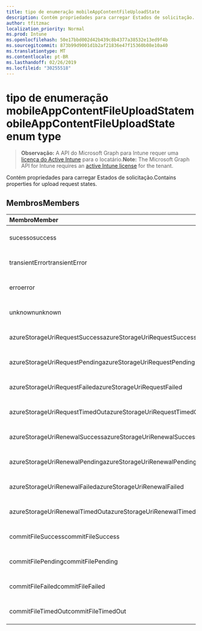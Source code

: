 ```yaml
---
title: tipo de enumeração mobileAppContentFileUploadState
description: Contém propriedades para carregar Estados de solicitação.
author: tfitzmac
localization_priority: Normal
ms.prod: Intune
ms.openlocfilehash: 50e17bbd002d42b439c8b4377a38532e13ed9f4b
ms.sourcegitcommit: 873b99d9001d1b2af21836e47f15360b08e10a40
ms.translationtype: MT
ms.contentlocale: pt-BR
ms.lasthandoff: 02/26/2019
ms.locfileid: "30255518"
---
```

# <a name="mobileappcontentfileuploadstate-enum-type"></a><span data-ttu-id="242a3-103">tipo de enumeração mobileAppContentFileUploadState</span><span class="sxs-lookup"><span data-stu-id="242a3-103">mobileAppContentFileUploadState enum type</span></span>

> <span data-ttu-id="242a3-104">**Observação:** A API do Microsoft Graph para Intune requer uma [licença do Active Intune](https://go.microsoft.com/fwlink/?linkid=839381) para o locatário.</span><span class="sxs-lookup"><span data-stu-id="242a3-104">**Note:** The Microsoft Graph API for Intune requires an [active Intune license](https://go.microsoft.com/fwlink/?linkid=839381) for the tenant.</span></span>

<span data-ttu-id="242a3-105">Contém propriedades para carregar Estados de solicitação.</span><span class="sxs-lookup"><span data-stu-id="242a3-105">Contains properties for upload request states.</span></span>

## <a name="members"></a><span data-ttu-id="242a3-106">Membros</span><span class="sxs-lookup"><span data-stu-id="242a3-106">Members</span></span>
|<span data-ttu-id="242a3-107">Membro</span><span class="sxs-lookup"><span data-stu-id="242a3-107">Member</span></span>|<span data-ttu-id="242a3-108">Valor</span><span class="sxs-lookup"><span data-stu-id="242a3-108">Value</span></span>|<span data-ttu-id="242a3-109">Descrição</span><span class="sxs-lookup"><span data-stu-id="242a3-109">Description</span></span>|
|:---|:---|:---|
|<span data-ttu-id="242a3-110">sucesso</span><span class="sxs-lookup"><span data-stu-id="242a3-110">success</span></span>|<span data-ttu-id="242a3-111">,0</span><span class="sxs-lookup"><span data-stu-id="242a3-111">0</span></span>|<span data-ttu-id="242a3-112">Ainda não documentado</span><span class="sxs-lookup"><span data-stu-id="242a3-112">Not yet documented</span></span>|
|<span data-ttu-id="242a3-113">transientError</span><span class="sxs-lookup"><span data-stu-id="242a3-113">transientError</span></span>|<span data-ttu-id="242a3-114">1</span><span class="sxs-lookup"><span data-stu-id="242a3-114">1</span></span>|<span data-ttu-id="242a3-115">Ainda não documentado</span><span class="sxs-lookup"><span data-stu-id="242a3-115">Not yet documented</span></span>|
|<span data-ttu-id="242a3-116">erro</span><span class="sxs-lookup"><span data-stu-id="242a3-116">error</span></span>|<span data-ttu-id="242a3-117">duas</span><span class="sxs-lookup"><span data-stu-id="242a3-117">2</span></span>|<span data-ttu-id="242a3-118">Ainda não documentado</span><span class="sxs-lookup"><span data-stu-id="242a3-118">Not yet documented</span></span>|
|<span data-ttu-id="242a3-119">unknown</span><span class="sxs-lookup"><span data-stu-id="242a3-119">unknown</span></span>|<span data-ttu-id="242a3-120">3D</span><span class="sxs-lookup"><span data-stu-id="242a3-120">3</span></span>|<span data-ttu-id="242a3-121">Ainda não documentado</span><span class="sxs-lookup"><span data-stu-id="242a3-121">Not yet documented</span></span>|
|<span data-ttu-id="242a3-122">azureStorageUriRequestSuccess</span><span class="sxs-lookup"><span data-stu-id="242a3-122">azureStorageUriRequestSuccess</span></span>|<span data-ttu-id="242a3-123">100</span><span class="sxs-lookup"><span data-stu-id="242a3-123">100</span></span>|<span data-ttu-id="242a3-124">Ainda não documentado</span><span class="sxs-lookup"><span data-stu-id="242a3-124">Not yet documented</span></span>|
|<span data-ttu-id="242a3-125">azureStorageUriRequestPending</span><span class="sxs-lookup"><span data-stu-id="242a3-125">azureStorageUriRequestPending</span></span>|<span data-ttu-id="242a3-126">101</span><span class="sxs-lookup"><span data-stu-id="242a3-126">101</span></span>|<span data-ttu-id="242a3-127">Ainda não documentado</span><span class="sxs-lookup"><span data-stu-id="242a3-127">Not yet documented</span></span>|
|<span data-ttu-id="242a3-128">azureStorageUriRequestFailed</span><span class="sxs-lookup"><span data-stu-id="242a3-128">azureStorageUriRequestFailed</span></span>|<span data-ttu-id="242a3-129">102</span><span class="sxs-lookup"><span data-stu-id="242a3-129">102</span></span>|<span data-ttu-id="242a3-130">Ainda não documentado</span><span class="sxs-lookup"><span data-stu-id="242a3-130">Not yet documented</span></span>|
|<span data-ttu-id="242a3-131">azureStorageUriRequestTimedOut</span><span class="sxs-lookup"><span data-stu-id="242a3-131">azureStorageUriRequestTimedOut</span></span>|<span data-ttu-id="242a3-132">103</span><span class="sxs-lookup"><span data-stu-id="242a3-132">103</span></span>|<span data-ttu-id="242a3-133">Ainda não documentado</span><span class="sxs-lookup"><span data-stu-id="242a3-133">Not yet documented</span></span>|
|<span data-ttu-id="242a3-134">azureStorageUriRenewalSuccess</span><span class="sxs-lookup"><span data-stu-id="242a3-134">azureStorageUriRenewalSuccess</span></span>|<span data-ttu-id="242a3-135">200</span><span class="sxs-lookup"><span data-stu-id="242a3-135">200</span></span>|<span data-ttu-id="242a3-136">Ainda não documentado</span><span class="sxs-lookup"><span data-stu-id="242a3-136">Not yet documented</span></span>|
|<span data-ttu-id="242a3-137">azureStorageUriRenewalPending</span><span class="sxs-lookup"><span data-stu-id="242a3-137">azureStorageUriRenewalPending</span></span>|<span data-ttu-id="242a3-138">201</span><span class="sxs-lookup"><span data-stu-id="242a3-138">201</span></span>|<span data-ttu-id="242a3-139">Ainda não documentado</span><span class="sxs-lookup"><span data-stu-id="242a3-139">Not yet documented</span></span>|
|<span data-ttu-id="242a3-140">azureStorageUriRenewalFailed</span><span class="sxs-lookup"><span data-stu-id="242a3-140">azureStorageUriRenewalFailed</span></span>|<span data-ttu-id="242a3-141">202</span><span class="sxs-lookup"><span data-stu-id="242a3-141">202</span></span>|<span data-ttu-id="242a3-142">Ainda não documentado</span><span class="sxs-lookup"><span data-stu-id="242a3-142">Not yet documented</span></span>|
|<span data-ttu-id="242a3-143">azureStorageUriRenewalTimedOut</span><span class="sxs-lookup"><span data-stu-id="242a3-143">azureStorageUriRenewalTimedOut</span></span>|<span data-ttu-id="242a3-144">203</span><span class="sxs-lookup"><span data-stu-id="242a3-144">203</span></span>|<span data-ttu-id="242a3-145">Ainda não documentado</span><span class="sxs-lookup"><span data-stu-id="242a3-145">Not yet documented</span></span>|
|<span data-ttu-id="242a3-146">commitFileSuccess</span><span class="sxs-lookup"><span data-stu-id="242a3-146">commitFileSuccess</span></span>|<span data-ttu-id="242a3-147">300</span><span class="sxs-lookup"><span data-stu-id="242a3-147">300</span></span>|<span data-ttu-id="242a3-148">Ainda não documentado</span><span class="sxs-lookup"><span data-stu-id="242a3-148">Not yet documented</span></span>|
|<span data-ttu-id="242a3-149">commitFilePending</span><span class="sxs-lookup"><span data-stu-id="242a3-149">commitFilePending</span></span>|<span data-ttu-id="242a3-150">301</span><span class="sxs-lookup"><span data-stu-id="242a3-150">301</span></span>|<span data-ttu-id="242a3-151">Ainda não documentado</span><span class="sxs-lookup"><span data-stu-id="242a3-151">Not yet documented</span></span>|
|<span data-ttu-id="242a3-152">commitFileFailed</span><span class="sxs-lookup"><span data-stu-id="242a3-152">commitFileFailed</span></span>|<span data-ttu-id="242a3-153">302</span><span class="sxs-lookup"><span data-stu-id="242a3-153">302</span></span>|<span data-ttu-id="242a3-154">Ainda não documentado</span><span class="sxs-lookup"><span data-stu-id="242a3-154">Not yet documented</span></span>|
|<span data-ttu-id="242a3-155">commitFileTimedOut</span><span class="sxs-lookup"><span data-stu-id="242a3-155">commitFileTimedOut</span></span>|<span data-ttu-id="242a3-156">303</span><span class="sxs-lookup"><span data-stu-id="242a3-156">303</span></span>|<span data-ttu-id="242a3-157">Ainda não documentado</span><span class="sxs-lookup"><span data-stu-id="242a3-157">Not yet documented</span></span>|



